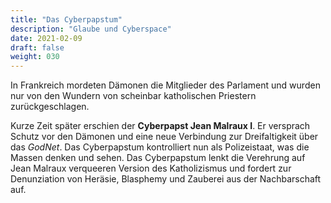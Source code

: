 ```yaml
---
title: "Das Cyberpapstum"
description: "Glaube und Cyberspace"
date: 2021-02-09
draft: false
weight: 030
---
```


In Frankreich mordeten Dämonen die Mitglieder des Parlament und wurden nur von
den Wundern von scheinbar katholischen Priestern zurückgeschlagen.

Kurze Zeit später erschien der **Cyberpapst Jean Malraux I**.  Er versprach
Schutz vor den Dämonen und eine neue Verbindung zur Dreifaltigkeit über das
*GodNet*. Das Cyberpapstum kontrolliert nun als Polizeistaat, was die Massen
denken und sehen. Das Cyberpapstum lenkt die Verehrung auf Jean
Malraux verqueeren Version des Katholizismus und fordert zur Denunziation von
Heräsie, Blasphemy und Zauberei aus der Nachbarschaft auf.

